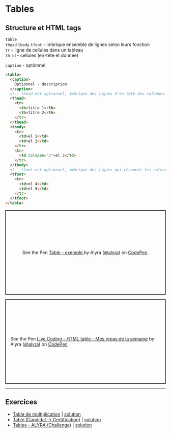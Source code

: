 # Tables

## Structure et HTML tags

`table`  
`thead` `tbody` `tfoot` - imbrique ensemble de lignes selon leurs fonction  
`tr` - ligne de cellules dans un tableau  
`th` `td` - cellules (en-tête et donnée)

`caption` - optionnel

```html
<table>
  <caption>
    Optionnel - description
  </caption>
  <!-- thead est optionnel, imbrique des lignes d'en-tête des colonnes d'un tableau. -->
  <thead>
    <tr>
      <th>titre 1</th>
      <th>titre 2</th>
    </tr>
  </thead>
  <tbody>
    <tr>
      <td>el 1</td>
      <td>el 2</td>
    </tr>
    <tr>
      <td colspan="2">el 3</td>
    </tr>
  </tbody>
  <!-- tfoot est optionnel, imbrique des lignes qui résument les colonnes d'un tableau. -->
  <tfoot>
    <tr>
      <td>el 4</td>
      <td>el 5</td>
    </tr>
  </tfoot>
</table>
```

<p class="codepen" data-height="265" data-theme-id="light" data-default-tab="html,result" data-user="alyra" data-slug-hash="PoPvKEV" style="height: 265px; box-sizing: border-box; display: flex; align-items: center; justify-content: center; border: 2px solid; margin: 1em 0; padding: 1em;" data-pen-title="Qu'est qui va pas ici ? ">
  <span>See the Pen <a href="https://codepen.io/alyra/pen/PoPvKEV">
  Table - exemple </a> by Alyra (<a href="https://codepen.io/alyra">@alyra</a>)
  on <a href="https://codepen.io">CodePen</a>.</span>
</p>
<!---
<script async src="https://static.codepen.io/assets/embed/ei.js"></script>
-->

<p class="codepen" data-height="265" data-theme-id="light" data-default-tab="result" data-user="alyra" data-slug-hash="dyYQLPE" style="height: 265px; box-sizing: border-box; display: flex; align-items: center; justify-content: center; border: 2px solid; margin: 1em 0; padding: 1em;" data-pen-title="Live Coding - HTML table - Mes repas de la semaine">
  <span>See the Pen <a href="https://codepen.io/alyra/pen/dyYQLPE">
  Live Coding - HTML table - Mes repas de la semaine</a> by Alyra (<a href="https://codepen.io/alyra">@alyra</a>)
  on <a href="https://codepen.io">CodePen</a>.</span>
</p>
<!---
<script async src="https://static.codepen.io/assets/embed/ei.js"></script>
-->


---

## Exercices

 - [Table de multiplication](https://codepen.io/alyra/pen/VwvVoRa) | [solution](https://codepen.io/alyra/pen/0c64510eac62c096c3cb3140d448deb2)
 - [Table (Candidat -> Certification)](https://codepen.io/alyra/pen/yLYQrjq) | [solution](https://codepen.io/alyra/pen/73226cb6ba6d469a91a721036a04faea)
 - [Tables - ALYRA (Challenge)](https://codepen.io/alyra/pen/LYpMPOx) | [solution](https://codepen.io/alyra/pen/cacca459f15f134825dcc8e51d87f674)